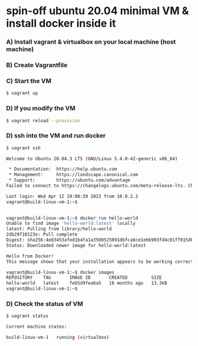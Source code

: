 # spin-off ubuntu 20.04 minimal VM & install docker inside it

### A) Install vagrant & virtualbox on your local machine (host machine)

### B) Create Vagrantfile

### C) Start the VM
```bash
$ vagrant up 

```

### D) If you modify the VM
```bash
$ vagrant reload --provision

```

### D) ssh into the VM and run docker 
```bash
$ vagrant ssh

```

```bash
Welcome to Ubuntu 20.04.3 LTS (GNU/Linux 5.4.0-42-generic x86_64)

 * Documentation:  https://help.ubuntu.com
 * Management:     https://landscape.canonical.com
 * Support:        https://ubuntu.com/advantage
Failed to connect to https://changelogs.ubuntu.com/meta-release-lts. Check your Internet connection or proxy settings

Last login: Wed Apr 12 19:08:39 2023 from 10.0.2.2
vagrant@build-linux-vm-1:~$

```


```bash
 
vagrant@build-linux-vm-1:~$ docker run hello-world
Unable to find image 'hello-world:latest' locally
latest: Pulling from library/hello-world
2db29710123e: Pull complete
Digest: sha256:4e83453afed1b4fa1a3500525091dbfca6ce1e66903fd4c01ff015dbcb1ba33e
Status: Downloaded newer image for hello-world:latest

Hello from Docker!
This message shows that your installation appears to be working correctly.

vagrant@build-linux-vm-1:~$ docker images
REPOSITORY    TAG       IMAGE ID       CREATED         SIZE
hello-world   latest    feb5d9fea6a5   18 months ago   13.3kB
vagrant@build-linux-vm-1:~$ 

```


### D) Check the status of VM
```bash
$ vagrant status

```

```bash
Current machine states:

build-linux-vm-1   running (virtualbox)

```

